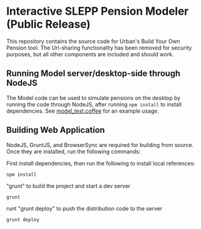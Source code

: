 # Interactive SLEPP Pension Modeler (Public Release)

This repository contains the source code for Urban's Build Your Own Pension tool. The Url-sharing functionality has been removed for security purposes, but all other components are included and should work.

## Running Model server/desktop-side through NodeJS

The Model code can be used to simulate pensions on the desktop by running the code through NodeJS, after running `npm install` to install dependencies. See [model_test.coffee](https://github.com/UrbanInstitute/build-your-own-pension/blob/master/test/model_test.coffee) for an example usage.

## Building Web Application

NodeJS, GruntJS, and BrowserSync are required for building from source. Once they are installed, run the following commands:

First install dependencies, then run the following to install local references:

```
npm install
```

"grunt" to build the project and start a dev server

```
grunt
```

runt "grunt deploy" to push the distribution code to the server

```
grunt deploy
```